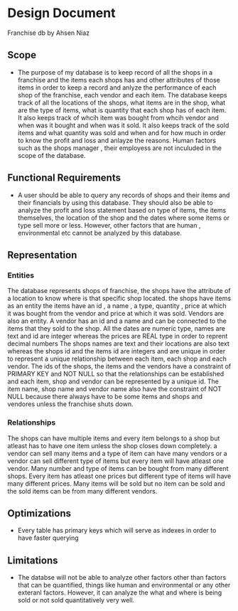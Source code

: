 # Design Document

Franchise db by Ahsen Niaz

## Scope


* The purpose of my database is to keep record of all the shops in a franchise and the items each shops has and other attributes of those items in order to keep a record and anlyze the performance of each shop of the franchise, each vendor and each item. The database keeps track of all the locations of the shops, what items are in the shop, what are the type of items, what is quantity that each shop has of each item. It also keeps track of whcih item was bought from whcih vendor and when was it bought and when was it sold. It also keeps track of the sold items and what quantity was sold and when and for how much in order to know the profit and loss and anlayze the reasons. Human factors such as the shops manager , their employess are not inculuded in the scope of the database.

## Functional Requirements

* A user should be able to query any records of shops and their items and their financials by using this database. They should also be able to analyze the profit and loss statement based on type of items, the items themselves, the location of the shop and the dates where some items or type sell more or less. However, other factors that are human , environmental etc cannot be analyzed by this database.

## Representation

### Entities


The database represents shops of franchise, the shops have the attribute of a location to know where is that specific shop located. the shops have items as an entity the items have an id , a name , a type, quantity , price at which it was bought from the vendor and price at which it was sold. Vendors are also an entity. A vendor has an id and a name and can be connected to the items that they sold to the shop.
All the dates are numeric type, names are text and id are integer whereas the prices are REAL type in order to reprent decimal numbers
The shops names are text and their locations are also text whereas the shops id and the items id are integers and are unique in order to represent a unique relationship between each item, each shop and each vendor.
The ids of the shops, the items and the vendors have a constraint of PRIMARY KEY and NOT NULL so that the relationships can be established and each item, shop and vendor can be represented by a unique id. The item name, shop name and vendor name also have the constraint of NOT NULL because there always have to be some items and shops and vendores unless the franchise shuts down.


### Relationships

The shops can have multiple items and every item belongs to a shop but atleast has to have one item unless the shop closes down completely. a vendor can sell many items and a type of item can have many vendors or a vendor can sell different type of items but every item will have atleast one vendor. Many number and type of items can be bought from many different shops. Every item has atleast one prices but different type of items will have many different prices. Many items will be sold but no item can be sold and the sold items can be from many different vendors.

## Optimizations


* Every table has primary keys which will serve as indexes in order to have faster querying

## Limitations

* The databse will not be able to analyze other factors other than factors that can be quantified, things like human and environmental or any other exteranl factors. However, it can analyze the what and where is being sold or not sold quantitatively very well.
